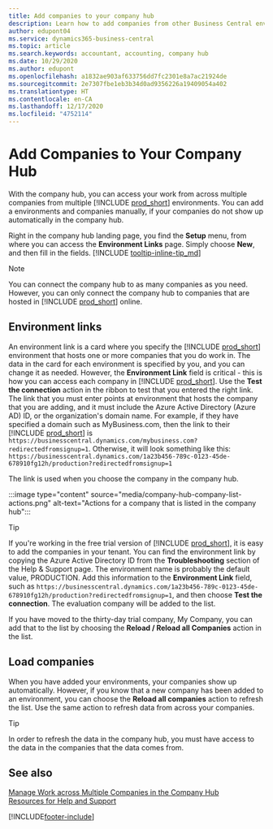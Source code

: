 ```yaml
---
title: Add companies to your company hub
description: Learn how to add companies from other Business Central environments to your company hub so you can manage work across environments.
author: edupont04
ms.service: dynamics365-business-central
ms.topic: article
ms.search.keywords: accountant, accounting, company hub
ms.date: 10/29/2020
ms.author: edupont
ms.openlocfilehash: a1832ae903af633756dd7fc2301e8a7ac21924de
ms.sourcegitcommit: 2e7307fbe1eb3b34d0ad9356226a19409054a402
ms.translationtype: HT
ms.contentlocale: en-CA
ms.lasthandoff: 12/17/2020
ms.locfileid: "4752114"
---
```

# <a name="add-companies-to-your-company-hub"></a>Add Companies to Your Company Hub

With the company hub, you can access your work from across multiple companies from multiple [!INCLUDE [prod_short](includes/prod_short.md)] environments. You can add a environments and companies manually, if your companies do not show up automatically in the company hub.  

Right in the company hub landing page, you find the **Setup** menu, from where you can access the **Environment Links** page. Simply choose **New**, and then fill in the fields. [!INCLUDE [tooltip-inline-tip_md](includes/tooltip-inline-tip_md.md)]  

> [!NOTE]
> You can connect the company hub to as many companies as you need. However, you can only connect the company hub to companies that are hosted in [!INCLUDE [prod_short](includes/prod_short.md)] online.

## <a name="environment-links"></a>Environment links

An environment link is a card where you specify the [!INCLUDE [prod_short](includes/prod_short.md)] environment that hosts one or more companies that you do work in. The data in the card for each environment is specified by you, and you can change it as needed. However, the **Environment Link** field is critical - this is how you can access each company in [!INCLUDE [prod_short](includes/prod_short.md)]. Use the **Test the connection** action in the ribbon to test that you entered the right link. The link that you must enter points at environment that hosts the company that you are adding, and it must include the Azure Active Directory (Azure AD) ID, or the organization's domain name. For example, if they have specified a domain such as MyBusiness.com, then the link to their [!INCLUDE [prod_short](includes/prod_short.md)] is ```https://businesscentral.dynamics.com/mybusiness.com?redirectedfromsignup=1```. Otherwise, it will look something like this: ```https://businesscentral.dynamics.com/1a23b456-789c-0123-45de-678910fg12h/production?redirectedfromsignup=1```  

The link is used when you choose the company in the company hub.  

:::image type="content" source="media/company-hub-company-list-actions.png" alt-text="Actions for a company that is listed in the company hub":::

> [!TIP]
> If you're working in the free trial version of [!INCLUDE [prod_short](includes/prod_short.md)], it is easy to add the companies in your tenant. You can find the environment link by copying the Azure Active Directory ID from the **Troubleshooting** section of the Help & Support page. The environment name is probably the default value, PRODUCTION. Add this information to the **Environment Link** field, such as ```https://businesscentral.dynamics.com/1a23b456-789c-0123-45de-678910fg12h/production?redirectedfromsignup=1```, and then choose **Test the connection**. The evaluation company will be added to the list.
>
> If you have moved to the thirty-day trial company, My Company, you can add that to the list by choosing the **Reload / Reload all Companies** action in the list.

## <a name="load-companies"></a>Load companies

When you have added your environments, your companies show up automatically. However, if you know that a new company has been added to an environment, you can choose the **Reload all companies** action to refresh the list. Use the same action to refresh data from across your companies.  

> [!TIP]
> In order to refresh the data in the company hub, you must have access to the data in the companies that the data comes from.

## <a name="see-also"></a>See also 

[Manage Work across Multiple Companies in the Company Hub](company-hub.md)  
[Resources for Help and Support](product-help-and-support.md)  


[!INCLUDE[footer-include](includes/footer-banner.md)]